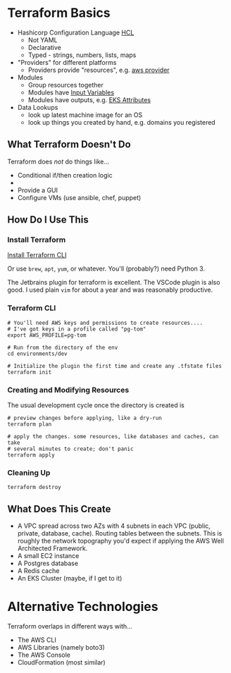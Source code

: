 # Terraform Basics

- Hashicorp Configuration Language [HCL](https://github.com/hashicorp/hcl)
    - Not YAML
    - Declarative
    - Typed - strings, numbers, lists, maps
- "Providers" for different platforms
    - Providers provide "resources",
      e.g. [aws provider](https://registry.terraform.io/providers/hashicorp/aws/latest/docs/resources/)
- Modules
    - Group resources together
    - Modules have [Input Variables](./modules/agility-stack/variables.tf)
    - Modules have outputs,
      e.g. [EKS Attributes](https://registry.terraform.io/providers/hashicorp/aws/latest/docs/resources/eks_cluster#attributes-reference)
- Data Lookups
    - look up latest machine image for an OS
    - look up things you created by hand, e.g. domains you registered

## What Terraform Doesn't Do

Terraform does _not_ do things like...

- Conditional if/then creation logic
-
- Provide a GUI
- Configure VMs (use ansible, chef, puppet)

## How Do I Use This

### Install Terraform

[Install Terraform CLI](https://learn.hashicorp.com/tutorials/terraform/install-cli)

Or use `brew`, `apt`, `yum`, or whatever. You'll (probably?) need Python 3.

The Jetbrains plugin for terraform is excellent. The VSCode plugin is also good. I used plain `vim` for about a year and
was reasonably productive.

### Terraform CLI

```shell
# You'll need AWS keys and permissions to create resources....
# I've got keys in a profile called "pg-tom"
export AWS_PROFILE=pg-tom

# Run from the directory of the env
cd environments/dev

# Initialize the plugin the first time and create any .tfstate files
terraform init
```

### Creating and Modifying Resources

The usual development cycle once the directory is created is

```shell
# preview changes before applying, like a dry-run
terraform plan

# apply the changes. some resources, like databases and caches, can take
# several minutes to create; don't panic
terraform apply
```

### Cleaning Up

```
terraform destroy
```

## What Does This Create

- A VPC spread across two AZs with 4 subnets in each VPC (public, private, database, cache). Routing tables between the
  subnets. This is roughly the network topography you'd expect if applying the AWS Well Architected Framework.
- A small EC2 instance
- A Postgres database
- A Redis cache
- An EKS Cluster (maybe, if I get to it)

# Alternative Technologies

Terraform overlaps in different ways with...

- The AWS CLI
- AWS Libraries (namely boto3)
- The AWS Console
- CloudFormation (most similar)
